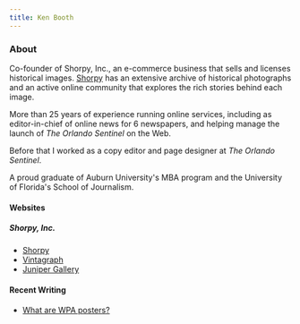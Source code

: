 ```yaml
---
title: Ken Booth
---
```


### About
Co-founder of Shorpy, Inc., an e-commerce business that sells and licenses historical images. [Shorpy](https://shorpy.com) has an extensive archive of historical photographs and an active online community that explores the rich stories behind each image.

More than 25 years of experience running online services, including as editor-in-chief of online news for 6 newspapers, and helping manage the launch of *The Orlando Sentinel* on the Web.

Before that I worked as a copy editor and page designer at *The Orlando Sentinel*.

A proud graduate of Auburn University's MBA program and the University of Florida's School of Journalism.

#### Websites
##### Shorpy, Inc.
* [Shorpy](https://shorpy.com)
* [Vintagraph](https://vintagraph.com)
* [Juniper Gallery](https://junipergallery.com)

#### Recent Writing
* [What are WPA posters?](https://vintagraph.com/pages/what-are-wpa-posters)
